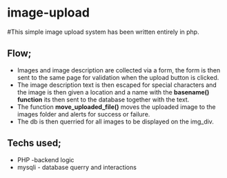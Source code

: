 # image-upload

#This simple image upload system has been written entirely in php.
## Flow;
*  Images and image description are collected via a form, the form is then sent to the same page for validation when the upload button is clicked.
* The image description text is then escaped for special characters and the image is then given a location and a name with the **basename() function** its then sent to the database together with the text.
* The function **move_uploaded_file()** moves the uploaded image to the images folder and alerts for success or failure.
* The db is then querried for all images to be displayed on the img_div.
## Techs used;
* PHP -backend logic
* mysqli - database querry and interactions
